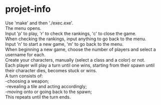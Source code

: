 # projet-info
Use 'make' and then './exec.exe'.  
The menu opens.  
Input 'p' to play, 'r' to check the rankings, 'c' to close the game.   
When checking the rankings, input anything to go back to the menu.  
Input 'n' to start a new game, 'm' to go back to the menu.  
When beginning a new game, choose the number of players and select a username for each.   
Create your characters, manually (select a class and a color) or not.   
Each player will play a turn until one wins, starting from their spawn until their character dies, becomes stuck or wins.  
A turn consists of:  
-choosing a weapon;  
-revealing a tile and acting accordingly;  
-moving onto or going back to the spawn;  
This repeats until the turn ends.  



